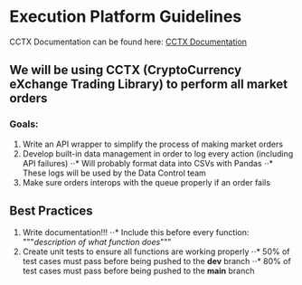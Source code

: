 # Execution Platform Guidelines
CCTX Documentation can be found here: [CCTX Documentation](https://docs.ccxt.com/en/latest/)
## We will be using CCTX (CryptoCurrency eXchange Trading Library) to perform all market orders
### Goals:
1. Write an API wrapper to simplify the process of making market orders
2. Develop built-in data management in order to log every action (including API failures)
  ⋅⋅* Will probably format data into CSVs with Pandas
  ⋅⋅* These logs will be used by the Data Control team
4. Make sure orders interops with the queue properly if an order fails

## Best Practices
1. Write documentation!!!
  ⋅⋅* Include this before every function: """*description of what function does*"""
2. Create unit tests to ensure all functions are working properly
  ⋅⋅* 50% of test cases must pass before being pushed to the **dev** branch
  ⋅⋅* 80% of test cases must pass before being pushed to the **main** branch

